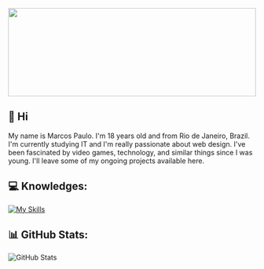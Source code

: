 <div align="center">
  <img width="100%" height="180" src="https://i.ibb.co/JBcTkbH/imagem-2024-08-18-122514320.png"  />
</div>

## 👋 Hi 
My name is Marcos Paulo. I'm 18 years old and from Rio de Janeiro, Brazil. I'm currently studying IT and I'm really passionate about web design. I've been fascinated by video games, technology, and similar things since I was young. I'll leave some of my ongoing projects available here.

## 💻 Knowledges:
[![My Skills](https://skillicons.dev/icons?i=html,css,js,discordjs,figma,ps,c,cs)](https://skillicons.dev)
## 📊 GitHub Stats:
![GitHub Stats](https://github-readme-stats.vercel.app/api?username=pequenu&show_icons=true&hide_border=true&card_width=400&bg_color=2D333B&title_color=ffffff&text_color=d1d1d1&icon_color=d1d1d1&include_all_commits=false&count_private=false)
